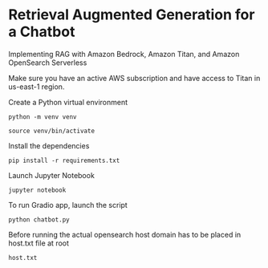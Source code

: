 # Retrieval Augmented Generation for a Chatbot
Implementing RAG with Amazon Bedrock, Amazon Titan, and Amazon OpenSearch Serverless

Make sure you have an active AWS subscription and have access to Titan in us-east-1 region.

Create a Python virtual environment

	python -m venv venv

	source venv/bin/activate

Install the dependencies

	pip install -r requirements.txt

Launch Jupyter Notebook

	jupyter notebook

To run Gradio app, launch the script

	python chatbot.py

Before running the actual opensearch host domain has to be placed in host.txt file at root

	host.txt


